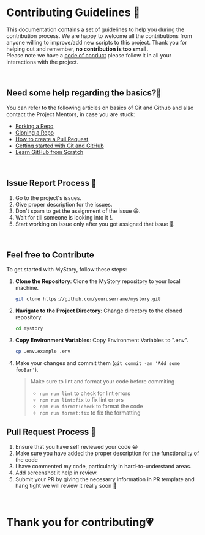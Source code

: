 # **Contributing Guidelines** 📄

This documentation contains a set of guidelines to help you during the contribution process.
We are happy to welcome all the contributions from anyone willing to improve/add new scripts to this project.
Thank you for helping out and remember, **no contribution is too small.**
<br>
Please note we have a [code of conduct](CODE_OF_CONDUCT.md)  please follow it in all your interactions with the project.



<br>

## **Need some help regarding the basics?🤔**


You can refer to the following articles on basics of Git and Github and also contact the Project Mentors,
in case you are stuck:

- [Forking a Repo](https://help.github.com/en/github/getting-started-with-github/fork-a-repo)
- [Cloning a Repo](https://help.github.com/en/desktop/contributing-to-projects/creating-an-issue-or-pull-request)
- [How to create a Pull Request](https://opensource.com/article/19/7/create-pull-request-github)
- [Getting started with Git and GitHub](https://towardsdatascience.com/getting-started-with-git-and-github-6fcd0f2d4ac6)
- [Learn GitHub from Scratch](https://docs.github.com/en/get-started/start-your-journey/git-and-github-learning-resources)

<br>

## **Issue Report Process 📌**

1. Go to the project's issues.
2. Give proper description for the issues.
3. Don't spam to get the assignment of the issue 😀.
4. Wait for till someone is looking into it !.
5. Start working on issue only after you got assigned that issue 🚀.

<br>

## Feel free to Contribute

To get started with MyStory, follow these steps:

1. **Clone the Repository**: Clone the MyStory repository to your local machine.
   ```bash
   git clone https://github.com/yourusername/mystory.git
   ```
2. **Navigate to the Project Directory**: Change directory to the cloned repository.
   ```bash
   cd mystory
   ```
3. **Copy Environment Variables**: Copy Environment Variables to ".env".
   ```bash
   cp .env.example .env
   ```
4. Make your changes and commit them (`git commit -am 'Add some fooBar'`).
   > Make sure to lint and format your code before commiting
   >
   > - `npm run lint` to check for lint errors
   > - `npm run lint:fix` to fix lint errors
   > - `npm run format:check` to format the code
   > - `npm run format:fix` to fix the formatting

## **Pull Request Process 🚀**

1. Ensure that you have self reviewed your code 😀
2. Make sure you have added the proper description for the functionality of the code
3. I have commented my code, particularly in hard-to-understand areas.
4. Add screenshot it help in review.
5. Submit your PR by giving the necesarry information in PR template and hang tight we will review it really soon 🚀

<br>

# **Thank you for contributing💗** 
